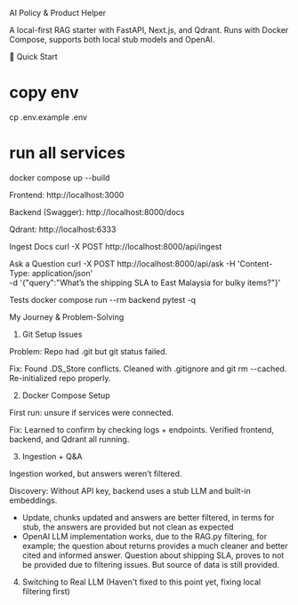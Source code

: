 AI Policy & Product Helper

A local-first RAG starter with FastAPI, Next.js, and Qdrant. Runs with Docker Compose, supports both local stub models and OpenAI.

🚀 Quick Start

# copy env

cp .env.example .env

# run all services

docker compose up --build

Frontend: http://localhost:3000

Backend (Swagger): http://localhost:8000/docs

Qdrant: http://localhost:6333

Ingest Docs
curl -X POST http://localhost:8000/api/ingest

Ask a Question
curl -X POST http://localhost:8000/api/ask -H 'Content-Type: application/json' \
 -d '{"query":"What’s the shipping SLA to East Malaysia for bulky items?"}'

Tests
docker compose run --rm backend pytest -q

My Journey & Problem-Solving

1. Git Setup Issues

Problem: Repo had .git but git status failed.

Fix: Found .DS_Store conflicts. Cleaned with .gitignore and git rm --cached. Re-initialized repo properly.

2. Docker Compose Setup

First run: unsure if services were connected.

Fix: Learned to confirm by checking logs + endpoints. Verified frontend, backend, and Qdrant all running.

3. Ingestion + Q&A

Ingestion worked, but answers weren’t filtered.

Discovery: Without API key, backend uses a stub LLM and built-in embeddings.

- Update, chunks updated and answers are better filtered, in terms for stub, the answers are provided but not clean as expected
- OpenAI LLM implementation works, due to the RAG.py filtering, for example; the question about returns provides a much cleaner and better cited and informed answer. Question about shipping SLA, proves to not be provided due to filtering issues. But source of data is still provided.

4. Switching to Real LLM (Haven't fixed to this point yet, fixing local filtering first)
